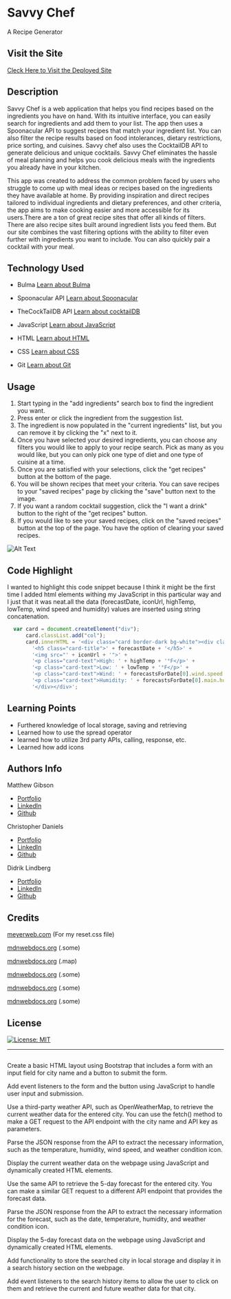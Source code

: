 # Savvy Chef

A Recipe Generator

## Visit the Site

[Cleck Here to Visit the Deployed Site](https://didriklindberg.github.io/savvy-chef/)

## Description

Savvy Chef is a web application that helps you find recipes based on the ingredients you have on hand. With its intuitive interface, you can easily search for ingredients and add them to your list. The app then uses a Spoonacular API to suggest recipes that match your ingredient list. You can also filter the recipe results based on food intolerances, dietary restrictions, price sorting, and cuisines. Savvy chef also uses the CocktailDB API to generate delicious and unique cocktails. Savvy Chef eliminates the hassle of meal planning and helps you cook delicious meals with the ingredients you already have in your kitchen.

This app was created to address the common problem faced by users who struggle to come up with meal ideas or recipes based on the ingredients they have available at home. By providing inspiration and direct recipes tailored to individual ingredients and dietary preferences, and other criteria, the app aims to make cooking easier and more accessible for its users.There are a ton of great recipe sites that offer all kinds of filters. There are also recipe sites built around ingredient lists you feed them. But our site combines the vast filtering options with the ability to filter even further with ingredients you want to include. You can also quickly pair a cocktail with your meal.

## Technology Used

- Bulma
  [Learn about Bulma](https://bulma.io/)

- Spoonacular API
  [Learn about Spoonacular](https://spoonacular.com/food-api)

- TheCockTailDB API
  [Learn about cocktailDB](https://www.thecocktaildb.com/)

- JavaScript
  [Learn about JavaScript](https://developer.mozilla.org/en-US/docs/Web/JavaScript)

- HTML
  [Learn about HTML](https://developer.mozilla.org/en-US/docs/Web/HTML)

- CSS
  [Learn about CSS](https://developer.mozilla.org/en-US/docs/Web/CSS)

- Git
  [Learn about Git](https://git-scm.com/)

## Usage

1. Start typing in the "add ingredients" search box to find the ingredient you want.
2. Press enter or click the ingredient from the suggestion list.
3. The ingredient is now populated in the "current ingredients" list, but you can remove it by clicking the "x" next to it.
4. Once you have selected your desired ingredients, you can choose any filters you would like to apply to your recipe search. Pick as many as you would like, but you can only pick one type of diet and one type of cuisine at a time.
5. Once you are satisfied with your selections, click the "get recipes" button at the bottom of the page.
6. You will be shown recipes that meet your criteria. You can save recipes to your "saved recipes" page by clicking the "save" button next to the image.
7. If you want a random cocktail suggestion, click the "I want a drink" button to the right of the "get recipes" button.
8. If you would like to see your saved recipes, click on the "saved recipes" button at the top of the page. You have the option of clearing your saved recipes.

![Alt Text](./assets/2023-04-13%2023.03.34.gif)

## Code Highlight

I wanted to highlight this code snippet because I think it might be the first time I added html elements withing my JavaScript in this particular way and I just that it was neat.all the data (forecastDate, iconUrl, highTemp, lowTemp, wind speed and humidity) values are inserted using string concatenation.

```JavaScript
  var card = document.createElement("div");
      card.classList.add("col");
      card.innerHTML = '<div class="card border-dark bg-white"><div class="card-body">' +
        '<h5 class="card-title">' + forecastDate + '</h5>' +
        '<img src="' + iconUrl + '">' +
        '<p class="card-text">High: ' + highTemp + '°F</p>' +
        '<p class="card-text">Low: ' + lowTemp + '°F</p>' +
        '<p class="card-text">Wind: ' + forecastsForDate[0].wind.speed + ' mph</p>' +
        '<p class="card-text">Humidity: ' + forecastsForDate[0].main.humidity + '%</p>' +
        '</div></div>';
```

## Learning Points

- Furthered knowledge of local storage, saving and retrieving
- Learned how to use the spread operator
- learned how to utilize 3rd party APIs, calling, response, etc.
- Learned how add icons

## Authors Info

Matthew Gibson

- [Portfolio](https://ohsweetwampum.github.io/mattgibson-portfolio-page/)
- [LinkedIn](https://www.linkedin.com/in/matthew-gibson-6b9b12237/)
- [Github](https://github.com/ohSweetWampum)

Christopher Daniels

- [Portfolio](https://danielschris96.github.io/personal-portfolio-page/)
- [LinkedIn](https://www.linkedin.com/in/christopher-daniels-01317726b/)
- [Github](https://github.com/danielschris96)

Didrik Lindberg

- [Portfolio](https://github.com/DidrikLindberg?tab=repositories)
- [LinkedIn](https://www.linkedin.com/in/didrik-lindberg-3b2955148/)
- [Github](https://github.com/DidrikLindberg)

## Credits

[meyerweb.com](https://meyerweb.com/eric/tools/css/reset/)
(For my reset.css file)

[mdnwebdocs.org](https://developer.mozilla.org/en-US/docs/Web/JavaScript/Reference/Global_Objects/Array/some)
(.some)

[mdnwebdocs.org](https://developer.mozilla.org/en-US/docs/Web/JavaScript/Reference/Global_Objects/Array/map)
(.map)

[mdnwebdocs.org](https://developer.mozilla.org/en-US/docs/Web/JavaScript/Reference/Global_Objects/Array/some)
(.some)

[mdnwebdocs.org](https://developer.mozilla.org/en-US/docs/Web/JavaScript/Reference/Global_Objects/Array/some)
(.some)

[mdnwebdocs.org](https://developer.mozilla.org/en-US/docs/Web/JavaScript/Reference/Global_Objects/Array/some)
(.some)

## License

[![License: MIT](https://img.shields.io/badge/License-MIT-yellow.svg)](https://opensource.org/licenses/MIT)

---

```

```

Create a basic HTML layout using Bootstrap that includes a form with an input field for city name and a button to submit the form.

Add event listeners to the form and the button using JavaScript to handle user input and submission.

Use a third-party weather API, such as OpenWeatherMap, to retrieve the current weather data for the entered city. You can use the fetch() method to make a GET request to the API endpoint with the city name and API key as parameters.

Parse the JSON response from the API to extract the necessary information, such as the temperature, humidity, wind speed, and weather condition icon.

Display the current weather data on the webpage using JavaScript and dynamically created HTML elements.

Use the same API to retrieve the 5-day forecast for the entered city. You can make a similar GET request to a different API endpoint that provides the forecast data.

Parse the JSON response from the API to extract the necessary information for the forecast, such as the date, temperature, humidity, and weather condition icon.

Display the 5-day forecast data on the webpage using JavaScript and dynamically created HTML elements.

Add functionality to store the searched city in local storage and display it in a search history section on the webpage.

Add event listeners to the search history items to allow the user to click on them and retrieve the current and future weather data for that city.
